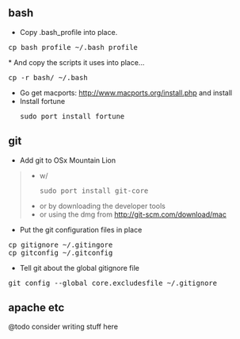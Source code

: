 bash
----
* Copy .bash_profile into place.
<pre>cp bash_profile ~/.bash_profile</pre alt="_">
* And copy the scripts it uses into place...
<pre>cp -r bash/ ~/.bash</pre>
* Go get macports: http://www.macports.org/install.php and install
* Install fortune <pre>sudo port install fortune</pre>

git
---
* Add git to OSx Mountain Lion 
> * w/ <pre>sudo port install git-core</pre>
> * or by downloading the developer tools
> * or using the dmg from http://git-scm.com/download/mac 
* Put the git configuration files in place
<pre>
cp gitignore ~/.gitingore
cp gitconfig ~/.gitconfig
</pre>
* Tell git about the global gitignore file
<pre>
git config --global core.excludesfile ~/.gitignore
</pre>

apache etc
----------
@todo consider writing stuff here
